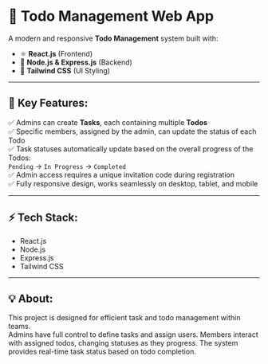 # 📝 Todo Management Web App

A modern and responsive **Todo Management** system built with:

- ⚛️ **React.js** (Frontend)
- 🚀 **Node.js & Express.js** (Backend)
- 🎨 **Tailwind CSS** (UI Styling)

---

## 🌟 Key Features:

✅ Admins can create **Tasks**, each containing multiple **Todos**  
✅ Specific members, assigned by the admin, can update the status of each Todo  
✅ Task statuses automatically update based on the overall progress of the Todos:  
`Pending` → `In Progress` → `Completed`  
✅ Admin access requires a unique invitation code during registration  
✅ Fully responsive design, works seamlessly on desktop, tablet, and mobile  

---

## ⚡ Tech Stack:
- React.js
- Node.js
- Express.js
- Tailwind CSS

---

## 💡 About:
This project is designed for efficient task and todo management within teams.  
Admins have full control to define tasks and assign users. Members interact with assigned todos, changing statuses as they progress. The system provides real-time task status based on todo completion.


